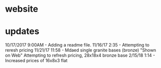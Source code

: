 # website

# updates

10/17/2017 9:00AM - Adding a readme file.
11/16/17 2:35 - Attempting to reresh pricing
11/21/17 11:58 - Mdaed single granite bases (bronze) "Shown on Web"
Attempting to refresh pricing, 28x18x4 bronze base
2/15/18 1:14 - Increased prices of 16x8x3 flat